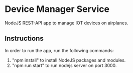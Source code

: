 # Device Manager Service  
NodeJS REST-API app to manage IOT devices on airplanes.

## Instructions
In order to run the app, run the following commands:
1. "npm install" to install NodeJS packages and modules.
2. "npm run start" to run nodejs server on port 3000.
